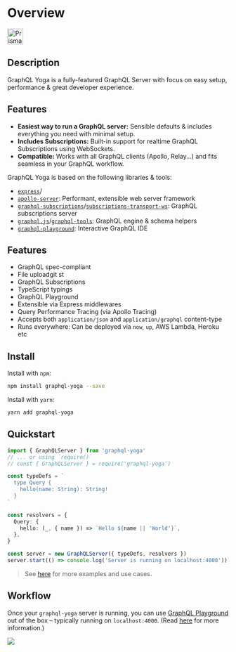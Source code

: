 # Overview

<a href="https://github.com/graphcool/graphql-yoga"><img src="https://imgur.com/fTa1vMv.png" alt="Prisma" height="36px"></a>

## Description

GraphQL Yoga is a fully-featured GraphQL Server with focus on easy setup, performance & great developer experience.

## Features

- **Easiest way to run a GraphQL server:** Sensible defaults & includes everything you need with minimal setup.
- **Includes Subscriptions:** Built-in support for realtime GraphQL Subscriptions using WebSockets.
- **Compatible:** Works with all GraphQL clients (Apollo, Relay...) and fits seamless in your GraphQL workflow.

GraphQL Yoga is based on the following libraries & tools:

- [`express`](https://github.com/expressjs/express)/
- [`apollo-server`](https://github.com/apollographql/apollo-server): Performant, extensible web server framework
- [`graphql-subscriptions`](https://github.com/apollographql/graphql-subscriptions)/[`subscriptions-transport-ws`](https://github.com/apollographql/subscriptions-transport-ws): GraphQL subscriptions server
- [`graphql.js`](https://github.com/graphql/graphql-js)/[`graphql-tools`](https://github.com/apollographql/graphql-tools): GraphQL engine & schema helpers
- [`graphql-playground`](https://github.com/graphcool/graphql-playground): Interactive GraphQL IDE

## Features

- GraphQL spec-compliant
- File uploadgit st
- GraphQL Subscriptions
- TypeScript typings
- GraphQL Playground
- Extensible via Express middlewares
- Query Performance Tracing (via Apollo Tracing)
- Accepts both `application/json` and `application/graphql` content-type
- Runs everywhere: Can be deployed via `now`, `up`, AWS Lambda, Heroku etc

## Install

Install with `npm`:

```sh
npm install graphql-yoga --save
```

Install with `yarn`:

```sh
yarn add graphql-yoga
```

## Quickstart

```ts
import { GraphQLServer } from 'graphql-yoga'
// ... or using `require()`
// const { GraphQLServer } = require('graphql-yoga')

const typeDefs = `
  type Query {
    hello(name: String): String!
  }
`

const resolvers = {
  Query: {
    hello: (_, { name }) => `Hello ${name || 'World'}`,
  },
}

const server = new GraphQLServer({ typeDefs, resolvers })
server.start(() => console.log('Server is running on localhost:4000'))
```

> See [here](./04-Examples.md) for more examples and use cases.

## Workflow

Once your `graphql-yoga` server is running, you can use [GraphQL Playground](https://github.com/graphcool/graphql-playground) out of the box – typically running on `localhost:4000`. (Read [here](https://blog.graph.cool/introducing-graphql-playground-f1e0a018f05d) for more information.)

[![](https://imgur.com/6IC6Huj.png)](https://www.graphqlbin.com/RVIn)